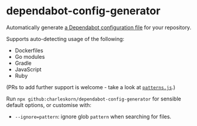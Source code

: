 # dependabot-config-generator

Automatically generate [a Dependabot configuration file](https://dependabot.com/docs/config-file/) for your repository.

Supports auto-detecting usage of the following:

* Dockerfiles
* Go modules
* Gradle
* JavaScript
* Ruby

(PRs to add further support is welcome - take a look at [`patterns.js`](patterns.js).)

Run `npx github:charleskorn/dependabot-config-generator` for sensible default options, or customise with:

* `--ignore=pattern`: ignore glob `pattern` when searching for files.